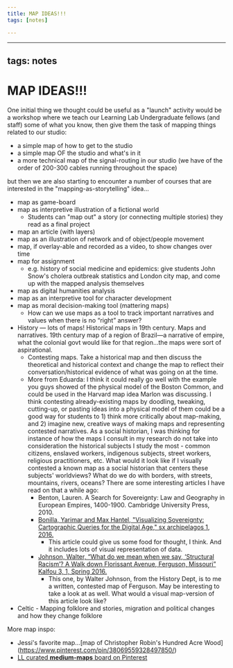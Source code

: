 ```yaml
---
title: MAP IDEAS!!!
tags: [notes]

---
```


---
tags: notes
---

# MAP IDEAS!!!

One initial thing we thought could be useful as a "launch" activity would be a workshop where we teach our Learning Lab Undergraduate fellows (and staff) some of what you know, then give them the task of mapping things related to our studio:
* a simple map of how to get to the studio
* a simple map OF the studio and what's in it
* a more technical map of the signal-routing in our studio (we have of the order of 200-300 cables running throughout the space)

but then we are also starting to encounter a number of courses that are interested in the "mapping-as-storytelling" idea...

- map as game-board
- map as interpretive illustration of a fictional world
  - Students can "map out" a story (or connecting multiple stories) they read as a final project
- map an article (with layers)
- map as an illustration of network and of object/people movement
- map, if overlay-able and recorded as a video, to show changes over time  
- map for assignment
    - e.g. history of social medicine and epidemics: give students John Snow's cholera outbreak statistics and London city map, and come up with the mapped analysis themselves
- map as digital humanities analysis
- map as an interpretive tool for character development
- map as moral decision-making tool (mattering maps)
    - How can we use maps as a tool to track important narratives and values when there is no “right” answer?
- History — lots of maps! Historical maps in 19th century. Maps and narratives. 19th century map of a region of Brazil—a narrative of empire, what the colonial govt would like for that region…the maps were sort of aspirational. 
    - Contesting maps. Take a historical map and then discuss the theoretical and historical context and change the map to reflect their conversation/historical evidence of what was going on at the time.
    - More from Eduarda: I think it could really go well with the example you guys showed of the physical model of the Boston Common, and could be used in the Harvard map idea Marlon was discussing. I think contesting already-existing maps by doodling, tweaking, cutting-up, or pasting ideas into a physical model of them could be a good way for students to 1) think more critically about map-making, and 2) imagine new, creative ways of making maps and representing contested narratives. As a social historian, I was thinking for instance of how the maps I consult in my research do not take into consideration the historical subjects I study the most - common citizens, enslaved workers, indigenous subjects, street workers, religious practitioners, etc. What would it look like if I visually contested a known map as a social historian that centers these subjects' worldviews? What do we do with borders, with streets, mountains, rivers, oceans? There are some interesting articles I have read on that a while ago:
        - Benton, Lauren. A Search for Sovereignty: Law and Geography in European Empires, 1400-1900. Cambridge University Press, 2010.
        - [Bonilla, Yarimar and Max Hantel, "Visualizing Sovereignty: Cartographic Queries for the Digital Age," sx archipelagos 1, 2016.](https://drive.google.com/file/d/1goZhKU5_yzoS4tHda8ecQh1Tu1TNw5-9/view?usp=sharing)
            - This article could give us some food for thought, I think. And it includes lots of visual representation of data.
        - [Johnson, Walter, “What do we mean when we say, ‘Structural Racism’? A Walk down Florissant Avenue, Ferguson, Missouri” Kalfou 3, 1, Spring 2016.](https://scholar.harvard.edu/files/wjohnson/files/ferguson_kalfou_published.pdf)
            - This one, by Walter Johnson, from the History Dept, is to me a written, contested map of Ferguson. May be interesting to take a look at as well. What would a visual map-version of this article look like?
- Celtic - Mapping folklore and stories, migration and political changes and how they change folklore

More map inspo:
- Jessi's favorite map...[map of Christopher Robin's Hundred Acre Wood] (https://www.pinterest.com/pin/38069559328497850/)
- [LL curated **medium-maps** board on Pinterest](https://www.pinterest.com/learninglabpins/mediummaps/)